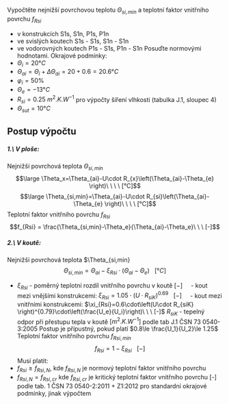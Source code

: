 Vypočtěte nejnižší povrchovou teplotu $\Theta_{si,min}$ a teplotní faktor vnitřního povrchu $f_{Rsi}$
- v konstrukcích S1s, S1n, P1s, P1n
- ve svislých koutech S1s - S1s, S1n - S1n
- ve vodorovných koutech P1s - S1s, P1n - S1n
Posuďte normovými hodnotami.
Okrajové podmínky:
- $\Theta_i = 20°C$
- $\Theta_{ai} = \Theta_i + \Delta \Theta_{ai}=20+0.6=20.6°C$
- $\varphi_i = 50\%$
- $\Theta_e = -13°C$
- $R_{si} = 0.25\ m^2.K.W^{-1}$ pro výpočty šíření vlhkosti (tabulka J.1, sloupec 4)
- $\Theta_{sut} = 10°C$ 
## Postup výpočtu
##### 1.\ V ploše:

Nejnižší povrchová teplota $\Theta_{si,min}$
$$\large \Theta_x=\Theta_{ai}-U\cdot R_{x}\left(\Theta_{ai}-\Theta_{e} \right)\ \ \ \ [°C]$$
$$\large \Theta_{si,min}=\Theta_{ai}-U\cdot R_{si}\left(\Theta_{ai}-\Theta_{e} \right)\ \ \ \ [°C]$$
Teplotní faktor vnitřního povrchu $f_{Rsi}$
$$f_{Rsi} = \frac{\Theta_{si,min}-\Theta_e}{\Theta_{ai}-\Theta_e}\ \ \ [-]$$
##### 2.\ V koutě:

Nejnižší povrchová teplota $\Theta_{si,min}
$$\Theta_{si,min} = \Theta_{ai} - \xi_{Rsi}\cdot \left( \Theta_{ai}-\Theta_e \right)\ \ \ [°C]$$
- $\xi_{Rsi}$ - poměrný teplotní rozdíl vnitřního povrchu v koutě $[-]$
    - kout mezi vnějšími konstrukcemi: $\xi_{Rsi}=1.05\cdot\left(U\cdot R_{siK} \right)^{0.69}\ \ \ [-]$
    - kout mezi vnitřními konstrukcemi: $\xi_{Rsi}=0.6\cdot\left(U\cdot R_{siK} \right)^{0.79}\cdot\left(\frac{U_e}{U_i}\right)\ \ \ [-]$
$R_{siK}$ - tepelný odpor při přestupu tepla v koutě $[m^2.K.W^{-1}]$ podle tab J.1 ČSN 73 0540-3:2005
Postup je přípustný, pokud platí $0.8\le \frac{U_1}{U_2}\le 1.25$
Teplotní faktor vnitřního povrchu $f_{Rsi,min}$
$$f_{Rsi} = 1 - \xi_{Rsi}\ \ \ [-]$$
Musí platit:
- $f_{Rsi}\ge f_{Rsi,N}$, kde $f_{Rsi,N}$ je normový teplotní faktor vnitřního povrchu
- $f_{Rsi,N}=f_{Rsi,cr}$ kde $f_{Rsi,cr}$ je kritický teplotní faktor vnitřního povrchu \[-] podle tab. 1 ČSN 73 0540-2:2011 + Z1:2012 pro standardní okrajové podmínky, jinak výpočtem